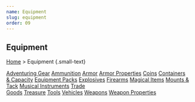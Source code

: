 ```yaml
---
name: Equipment
slug: equipment
order: 09
---
```

## Equipment
[Home](dm-operations-center) > Equipment {.small-text}

<div id="menu-container">
    <a href="adventuring-gear">Adventuring Gear</a>
    <a href="ammunition">Ammunition</a>
    <a href="armor">Armor</a>
    <a href="armor-properties">Armor Properties</a>
    <a href="coins">Coins</a>
    <a href="containers-and-capacity">Containers<br/> & Capacity</a>
    <a href="equipment-packs">Equipment Packs</a>
    <a href="explosives">Explosives</a>
    <a href="firearms">Firearms</a>
    <a href="magical-items">Magical Items</a>
    <a href="mounts-and-tack">Mounts & Tack</a>
    <a href="musical-intruments">Musical Instruments</a>
    <a href="trade-goods">Trade<br/> Goods</a>
    <a href="treasure">Treasure</a>
    <a href="tools">Tools</a>
    <a href="vehicles">Vehicles</a>
    <a href="weapons">Weapons</a>
    <a href="weapon-properties">Weapon Properties</a>
</div>